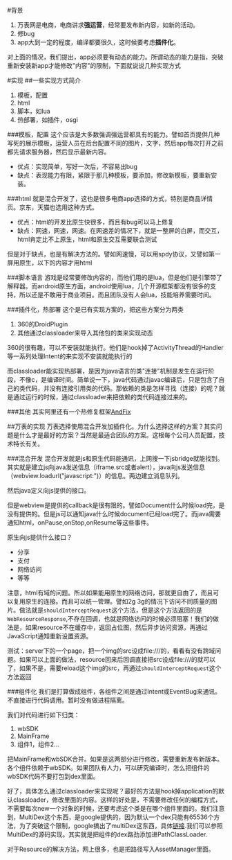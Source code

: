#背景
1. 万表网是电商，电商讲求**强运营**，经常要发布新内容，如新的活动。
2. 修bug
3. app大到一定的程度，编译都要很久，这时候要考虑**插件化**。

对上面的情况，我们提出，app必须要有动态的能力。所谓动态的能力是指，突破重新安装新app才能修改"内容"的限制，下面就说说几种实现方式

#实现
##一些实现方式简介
1. 模板，配置
2. html
3. 脚本，如lua
4. 热部署，如插件，osgi

###模板，配置
这个应该是大多数强调强运营都具有的能力。譬如首页提供几种写死的展示模板，运营人员在后台配置不同的图片，文字，然后app每次打开之前都先请求服务器，然后显示最新内容。

* 优点：实现简单，写好一次后，不容易出bug
* 缺点：表现能力有限，紧限于那几种模板，要添加，修改新模板，要重新安装。

###html
就是混合开发了，这也是很多电商app选择的方式，特别是商品详情页。京东，天猫也选用这种方式。

* 优点：html的开发比原生快很多，而且有bug可以马上修复
* 缺点：网速，网速，网速。在网速差的情况下，就是一整屏的白屏，而交互，html肯定比不上原生，html和原生交互需要联合测试

但是对于缺点，也是有解决方法的。譬如网速慢，可以用spdy协议，又譬如第一屏用原生，以下的内容才用html

###脚本语言
游戏是经常要修改内容的，而他们用的是lua，但是他们是引擎带了解释器。而android原生方面，android使用lua，几个开源框架都没有很多的支持，所以还是不敢用于商业项目。而且团队没有人会lua，技能培养需要时间。

###插件化，热部署
这个是已有实现方案的，把这些方案分为两类

1. 360的DroidPlugin
2. 其他通过classloader来导入其他包的类来实现动态

360的很有趣，可以不安装就能执行。他们是hook掉了ActivityThread的Handler等一系列处理Intent的来实现不安装就能执行的

而classloader能实现热部署，是因为java语言的类"连接"机制是发生在运行阶段，不像c，是编译时间。简单说一下，java代码通过javac编译后，只是包含了自己的类代码，并没有连接引用类的代码。那依赖的类是怎样寻找（连接）的呢？就是通过运行的时候，通过classloader来把依赖的类代码连接过来的。

###其他
其实阿里还有一个热修复框架[AndFix](https://github.com/alibaba/AndFix)

##万表的实现
万表选择使用混合开发加插件化。为什么选择这样的方案？其实问题是什么才是最好的方案？当然是最适合团队的方案。这根每个公司人员配置，技术特长有关。

###混合开发
混合开发就是js和原生代码能通讯，上网搜一下jsbridge就能找到。其实就是建立js向java发送信息（iframe.src或者alert），java向js发送信息（webview.loadurl("javascript:")）的信息。两边建立消息队列。

然后java定义向js提供的接口。

但是webview是提供的callback是很有限的。譬如Document什么时候load完，是没有提供的。但是js可以通知java什么时候document已经load完了。而java需要通知html，onPause,onStop,onResume等这些事件。

原生向js提供什么接口？

* 分享
* 支付
* 网络访问
* 等等

注意，html有域的问题。所以如果能用原生的网络访问，那就更自由了，而且可以复用原生的连接。而且可以统一管理。譬如2g 3g的情况下访问不同质量的图片。做法就是`shouldInterceptRequest`这个方法，但是这个方法返回的是`WebResourceResponse`,不存在回调，也就是网络访问的时候必须阻塞！我们的做法是，如果resource不在缓存中，返回占位图，然后异步访问资源，再通过JavaScript通知重新设置资源。

测试：server下的一个page，把一个img的src设成file:///的，看看有没有跨域问题。如果可以上面的做法，resource回来后回调直接把src设成file:///的就可以了，如果不是，需要reload这个img的src，再通过`shouldInterceptRequest`这个方法返回

###组件化
我们是打算做成组件，各组件之间是通过Intent或EventBug来通讯。不直接进行代码调用。暂时没有做进程隔离。

我们对代码进行如下归类：

1. wbSDK
2. MainFrame
3. 组件1，组件2...

把MainFrame和wbSDK合并。如果是这两部分进行修改，需要重新发布新版本。各个组件依赖于wbSDK。如果团队有人力，可以研究编译时，怎么把组件的wbSDK代码不要打包到dex里面。

好了，具体怎么通过classloader来实现呢？最好的方法是hook掉application的默认classloader，修改里面的内容。这样的好处是，不需要修改任何的编程方式，不需要每次new一个对象的时候，还要考虑这个类是在哪个组件里面的。我们注意到，MultiDex这个东西，是google提供的，因为默认一个dex只能有65536个方法，为了突破这个限制，google搞出了multiDex这东西，具体[链接](http://developer.android.com/tools/building/multidex.html).我们可以参照MultiDex的源码实现。其实就是把组件的dex路劲添加进PathClassLoader.

对于Resource的解决方法，网上很多，也是把路径写入AssetManager里面。





